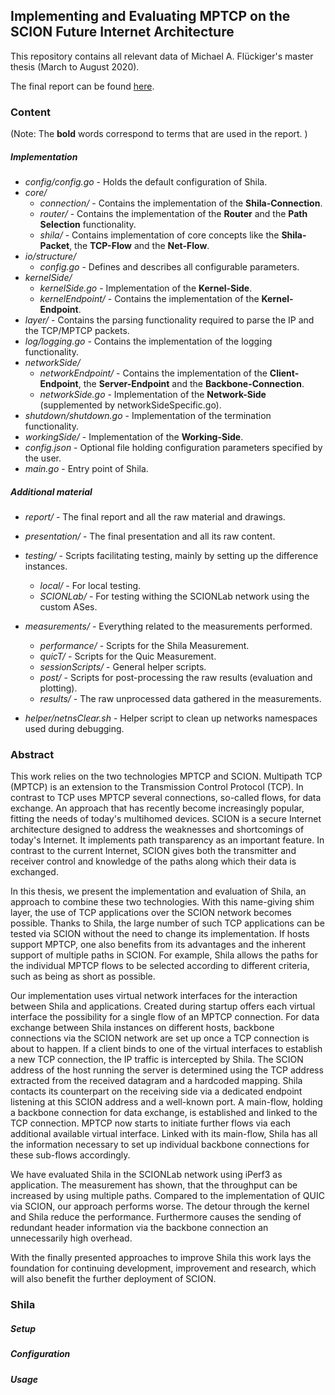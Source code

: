 ## Implementing and Evaluating MPTCP on the SCION Future Internet Architecture

This repository contains all relevant data of Michael A. Flückiger's master thesis (March to August 2020). 

The final report can be found [here](https://github.com/fluckmic/shila/blob/hand-in/report/Report-ImplAndEvalMPTCPonSCION-Maf.pdf).

### Content

(Note: The **bold** words correspond to terms that are used in the report. )

##### Implementation

- *config/config.go* - Holds the default configuration of Shila.
- *core/*
  - *connection/* - Contains the implementation of the **Shila-Connection**.
  - *router/* - Contains the implementation of the **Router** and the **Path Selection** functionality.
  - *shila/* - Contains implementation of core concepts like the **Shila-Packet**, the **TCP-Flow** and the **Net-Flow**.
- *io/structure/* 
  - *config.go* - Defines and describes all configurable parameters.
- *kernelSide/*
  - *kernelSide.go* - Implementation of the **Kernel-Side**.
  - *kernelEndpoint/* - Contains the implementation of the **Kernel-Endpoint**.
- *layer/* - Contains the parsing functionality required to parse the IP and the TCP/MPTCP packets.
- *log/logging.go* - Contains the implementation of the logging functionality.
- *networkSide/* 
  - *networkEndpoint/* - Contains the implementation of the **Client-Endpoint**, the **Server-Endpoint** and the **Backbone-Connection**.
  - *networkSide.go* - Implementation of the **Network-Side** (supplemented by networkSideSpecific.go).
- *shutdown/shutdown.go* - Implementation of the termination functionality.
- *workingSide/* - Implementation of the **Working-Side**.
- *config.json* - Optional file holding configuration parameters specified by the user.
- *main.go* - Entry point of Shila.

##### Additional material

- *report/* - The final report and all the raw material and drawings.
- *presentation/* - The final presentation and all its raw content.

- *testing/* - Scripts facilitating testing, mainly by setting up the difference instances.
  - *local/* - For local testing.
  - *SCIONLab/* - For testing withing the SCIONLab network using the custom ASes.

- *measurements/* - Everything related to the measurements performed.
  - *performance/* - Scripts for the Shila Measurement.
  - *quicT/* - Scripts for the Quic Measurement.
  - *sessionScripts/* - General helper scripts.
  - *post/* - Scripts for post-processing the raw results (evaluation and plotting).
  - *results/* - The raw unprocessed data gathered in the measurements.
- *helper/netnsClear.sh* - Helper script to clean up networks namespaces used during debugging.

### Abstract

This work relies on the two technologies MPTCP and SCION. Multipath TCP (MPTCP) is an extension to the Transmission Control Protocol (TCP). In contrast to TCP uses MPTCP several connections, so-called flows, for data exchange. An approach that has recently become increasingly popular, fitting the needs of today's multihomed devices. SCION is a secure Internet architecture designed to address the weaknesses and shortcomings of today's Internet. It implements path transparency as an important feature. In contrast to the current Internet, SCION gives both the transmitter and receiver control and knowledge of the paths along which their data is exchanged.

In this thesis, we present the implementation and evaluation of Shila, an approach to combine these two technologies. With this name-giving shim layer, the use of TCP applications over the SCION network becomes possible. Thanks to Shila, the large number of such TCP applications can be tested via SCION without the need to change its implementation. If hosts support MPTCP, one also benefits from its advantages and the inherent support of multiple paths in SCION. For example, Shila allows the paths for the individual MPTCP flows to be selected according to different criteria, such as being as short as possible.

Our implementation uses virtual network interfaces for the interaction between Shila and applications. Created during startup offers each virtual interface the possibility for a single flow of an MPTCP connection. For data exchange between Shila instances on different hosts, backbone connections via the SCION network are set up once a TCP connection is about to happen. If a client binds to one of the virtual interfaces to establish a new TCP connection, the IP traffic is intercepted by Shila. The SCION address of the host running the server is determined using the TCP address extracted from the received datagram and a hardcoded mapping. Shila contacts its counterpart on the receiving side via a dedicated endpoint listening at this SCION address and a well-known port. A main-flow, holding a backbone connection for data exchange, is established and linked to the TCP connection. MPTCP now starts to initiate further flows via each additional available virtual interface. Linked with its main-flow, Shila has all the information necessary to set up individual backbone connections for these sub-flows accordingly.

We have evaluated Shila in the SCIONLab network using iPerf3 as application. The measurement has shown, that the throughput can be increased by using multiple paths. Compared to the implementation of QUIC via SCION, our approach performs worse. The detour through the kernel and Shila reduce the performance. Furthermore causes the sending of redundant header information via the backbone connection an unnecessarily high overhead. 

With the finally presented approaches to improve Shila this work lays the foundation for continuing development, improvement and research, which will also benefit the further deployment of SCION.

### Shila

##### Setup

##### Configuration

##### Usage